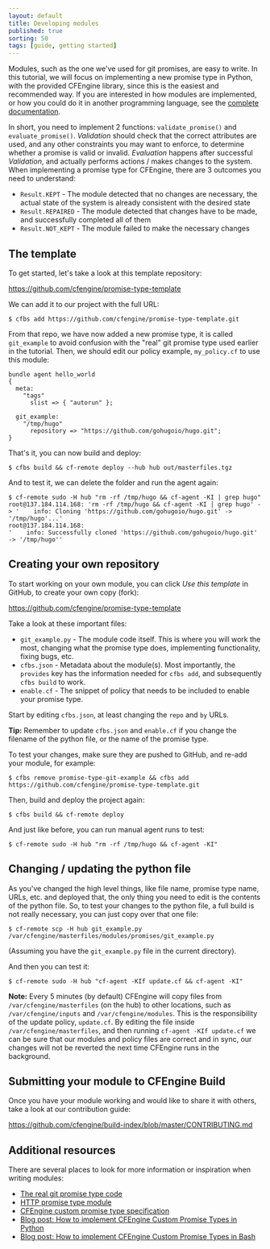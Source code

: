 ```yaml
---
layout: default
title: Developing modules
published: true
sorting: 50
tags: [guide, getting started]
---
```


Modules, such as the one we've used for git promises, are easy to write.
In this tutorial, we will focus on implementing a new promise type in Python, with the provided CFEngine library, since this is the easiest and recommended way.
If you are interested in how modules are implemented, or how you could do it in another programming language, see the [complete documentation](/reference-promise-types-custom.html).

In short, you need to implement 2 functions: `validate_promise()` and `evaluate_promise()`.
_Validation_ should check that the correct attributes are used, and any other constraints you may want to enforce, to determine whether a promise is valid or invalid.
_Evaluation_ happens after successful _Validation_, and actually performs actions / makes changes to the system.
When implementing a promise type for CFEngine, there are 3 outcomes you need to understand:

* `Result.KEPT` - The module detected that no changes are necessary, the actual state of the system is already consistent with the desired state
* `Result.REPAIRED` - The module detected that changes have to be made, and successfully completed all of them
* `Result.NOT_KEPT` - The module failed to make the necessary changes

## The template

To get started, let's take a look at this template repository:

https://github.com/cfengine/promise-type-template

We can add it to our project with the full URL:

```
$ cfbs add https://github.com/cfengine/promise-type-template.git
```

From that repo, we have now added a new promise type, it is called `git_example` to avoid confusion with the "real" git promise type used earlier in the tutorial.
Then, we should edit our policy example, `my_policy.cf` to use this module:

```cfengine3
bundle agent hello_world
{
  meta:
    "tags"
      slist => { "autorun" };

  git_example:
    "/tmp/hugo"
      repository => "https://github.com/gohugoio/hugo.git";
}
```

That's it, you can now build and deploy:

```
$ cfbs build && cf-remote deploy --hub hub out/masterfiles.tgz
```

And to test it, we can delete the folder and run the agent again:

```
$ cf-remote sudo -H hub "rm -rf /tmp/hugo && cf-agent -KI | grep hugo"
root@137.184.114.168: 'rm -rf /tmp/hugo && cf-agent -KI | grep hugo' -> '    info: Cloning 'https://github.com/gohugoio/hugo.git' -> '/tmp/hugo'...'
root@137.184.114.168:                                                   '    info: Successfully cloned 'https://github.com/gohugoio/hugo.git' -> '/tmp/hugo''
```

## Creating your own repository

To start working on your own module, you can click _Use this template_ in GitHub, to create your own copy (fork):

https://github.com/cfengine/promise-type-template

Take a look at these important files:

* `git_example.py` - The module code itself. This is where you will work the most, changing what the promise type does, implementing functionality, fixing bugs, etc.
* `cfbs.json` - Metadata about the module(s). Most importantly, the `provides` key has the information needed for `cfbs add`, and subsequently `cfbs build` to work.
* `enable.cf` - The snippet of policy that needs to be included to enable your promise type.

Start by editing `cfbs.json`, at least changing the `repo` and `by` URLs.

**Tip:** Remember to update `cfbs.json` and `enable.cf` if you change the filename of the python file, or the name of the promise type.

To test your changes, make sure they are pushed to GitHub, and re-add your module, for example:

```
$ cfbs remove promise-type-git-example && cfbs add https://github.com/cfengine/promise-type-template.git
```

Then, build and deploy the project again:

```
$ cfbs build && cf-remote deploy
```

And just like before, you can run manual agent runs to test:

```
$ cf-remote sudo -H hub "rm -rf /tmp/hugo && cf-agent -KI"
```

## Changing / updating the python file

As you've changed the high level things, like file name, promise type name, URLs, etc. and deployed that, the only thing you need to edit is the contents of the python file.
So, to test your changes to the python file, a full build is not really necessary, you can just copy over that one file:

```
$ cf-remote scp -H hub git_example.py /var/cfengine/masterfiles/modules/promises/git_example.py
```

(Assuming you have the `git_example.py` file in the current directory).

And then you can test it:

```
$ cf-remote sudo -H hub "cf-agent -KIf update.cf && cf-agent -KI"
```

**Note:** Every 5 minutes (by default) CFEngine will copy files from `/var/cfengine/masterfiles` (on the hub) to other locations, such as `/var/cfengine/inputs` and `/var/cfengine/modules`.
This is the responsibility of the update policy, `update.cf`.
By editing the file inside `/var/cfengine/masterfiles`, and then running `cf-agent -KIf update.cf` we can be sure that our modules and policy files are correct and in sync, our changes will not be reverted the next time CFEngine runs in the background.

## Submitting your module to CFEngine Build

Once you have your module working and would like to share it with others, take a look at our contribution guide:

https://github.com/cfengine/build-index/blob/master/CONTRIBUTING.md

## Additional resources

There are several places to look for more information or inspiration when writing modules:

* [The real git promise type code](https://github.com/cfengine/modules/tree/c3b7329b240cf7ad062a0a64ee8b607af2cb912a/promise-types/git/)
* [HTTP promise type module](https://github.com/cfengine/modules/tree/c861789d4b376147d904fccd76963a92e65eaa97/promise-types/http/)
* [CFEngine custom promise type specification](/reference-promise-types-custom.html)
* [Blog post: How to implement CFEngine Custom Promise Types in Python](https://cfengine.com/blog/2020/how-to-implement-cfengine-custom-promise-types-in-python/)
* [Blog post: How to implement CFEngine Custom Promise Types in Bash](https://cfengine.com/blog/2021/how-to-implement-cfengine-custom-promise-types-in-bash/)
